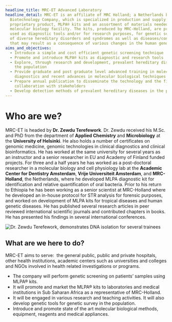 ```yaml
---
headline_title: MRC-ET Advanced Laboratory
headline_detail: MRC-ET is an affiliate of MRC Holland; a Netherlands based
  Biotechnology Company, which is specialized in production and supply of a
  proprietary product, MLPA® kits and an assortment of materials needed in a
  molecular biology facility. The kits, produced by MRC-Holland, are primarily
  used as diagnostic tools and/or for research purposes, for genetic screening
  of diverse hereditary disorders and syndromes as well as diseases/conditions
  that may result as a consequence of various changes in the human genome.
aims_and_objectives:
  - Introduce a simple and cost efficient genetic screening technique
  - Promote and introduce MLPA® kits as diagnostic and research tools
  - Explore, through research and development, prevalent hereditary diseases in
    the population
  - Provide graduate and post graduate level advanced training in molecular
    diagnostics and recent advances in molecular biological techniques
  - Prepare annual publication to disseminate the technology and the findings in
    collaboration with stakeholders
  - Develop detection methods of prevalent hereditary diseases in the population
---
```


# Who are we?

MRC-ET is headed by **Dr. Zewdu Terefework**. Dr. Zewdu received his M.Sc. and PhD from the department of **Applied Chemistry** and **Microbiology** at the **University of Helsinki**. He also holds a number of certificates on genomic medicine, genomic technologies in clinical diagnostics and clinical bioinformatics. He has worked at the same university for several years as an instructor and a senior researcher in EU and Academy of Finland funded projects. For three and a half years he has worked as a post-doctoral researcher in a molecular biology and cell physiology lab at the **Academic Center for Dentistry Amsterdam**, **Vrije Universiteit Amsterdam**, and **MRC-Holland**, the Netherlands, where he developed MLPA diagnostic kit for identification and relative quantification of oral bacteria. Prior to his return to Ethiopia he has been working as a senior scientist at MRC-Holland where he developed an in-house protocol for STR analysis for forensic purposes, and worked on development of MLPA kits for tropical diseases and human genetic diseases. He has published several research articles in peer reviewed international scientific journals and contributed chapters in books. He has presented his findings in several international conferences.

![Dr. Zewdu Terefework, demonstrates DNA isolation for several trainees](/image/discussion-by-machine.jpeg "Dr. Zewdu Terefework, demonstrates DNA isolation for several trainees. Photo credit: Corey Nislow")

## What are we here to do?

MRC-ET aims to serve:  the general public, public and private hospitals, other health institutions, academic centers such as universities and colleges and NGOs involved in health related investigations or programs.

- The company will perform genetic screening on patients’ samples using MLPA® kits.
- It will promote and market the MLPA® kits to laboratories and medical institutions in Sub Saharan Africa as a representative of MRC-Holland.
- It will be engaged in various research and teaching activities. It will also develop genetic tools for genetic survey in the population.
- Introduce and promote state of the art molecular biological methods, equipment, reagents and medical appliances.

